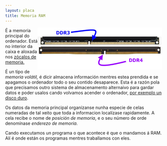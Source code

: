 ```yaml
---
layout: placa
title: Memoria RAM
---
```



<img style="float: right;" alt="memoria RAM" src="/imaxes/ddr.png" width="400px">

É a memoria principal do ordenador. Está no interior da caixa  e aloxada nos [zócalos de memoria.]({{site.url}}/placa/11zocalos)

É un tipo de *memoria volátil,* é dicir almacena información mentres estea prendida e se apagamos o ordenador todo o seu contido desaparece. Esta é a razón pola que precisamos outro sistema de almacenamento alternaivo para gardar datos e poder usalos cando volvamos acender o ordenador, [por exemplo un disco duro]({{site.url}}/montaxe/10discoDuro).

Os datos da memoria principal organízanse nunha especie de celas numeradas de tal xeito que toda a informacion localízase rapidamente. A cela recibe o nome de *posición de memoria*, e o seu número de orde denomínase *enderezo de memoria.*


Cando executamos un programa o que acontece é que o mandamos á RAM. Alí é onde están os programas mentres traballamos con eles.
